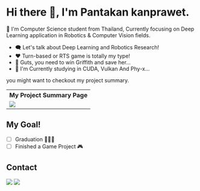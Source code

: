 # Hi there :wave:, I'm Pantakan kanprawet.

:whale: I'm Computer Science student from Thailand, Currently focusing on Deep Learning application in Robotics & Computer Vision fields.

- :left_speech_bubble: Let's talk about Deep Learning and Robotics Research!
- :heart: Turn-based or RTS game is totally my type!
- :bow: Guts, you need to win Griffith and save her...
- :seedling: I'm Currently studying in CUDA, Vulkan And Phy-x...

you might want to checkout my project summary.
<br/>


<table>
    <tr>
        <th>My Project Summary Page</th>
    </tr>
    <tr>
        <td>
            <a href="https://touutae-lab.github.io/Touutae-lab/"><img src="https://iconape.com/wp-content/files/ku/367643/png/367643.png"/></a>
        </td>
    </tr>
</table>

## My Goal!
- [ ] Graduation :tada::tada::tada:
- [ ] Finished a Game Project :video_game:

## Contact
<a href="https://twitter.com/iamtouutae/"><img src="https://www.vectorlogo.zone/logos/twitter/twitter-ar21.svg"/></a>
<a href="https://www.linkedin.com/in/pantakan-kanprawet-66239720b/"><img src="https://www.vectorlogo.zone/logos/linkedin/linkedin-ar21.svg"/></a>

